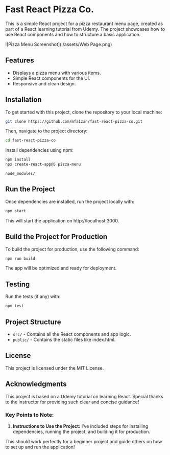 # Fast React Pizza Co.

This is a simple React project for a pizza restaurant menu page, created as part of a React learning tutorial from Udemy. The project showcases how to use React components and how to structure a basic application.

![Pizza Menu Screenshot](./assets/Web Page.png)

## Features

- Displays a pizza menu with various items.
- Simple React components for the UI.
- Responsive and clean design.

## Installation

To get started with this project, clone the repository to your local machine:

```bash
git clone https://github.com/mfa1zan/fast-react-pizza-co.git
```

Then, navigate to the project directory:

```bash
cd fast-react-pizza-co
```

Install dependencies using npm:

```bash
npm install
npx create-react-app@5 pizza-menu
```


```
node_modules/
```

## Run the Project
Once dependencies are installed, run the project locally with:

```bash
npm start
```

This will start the application on http://localhost:3000.

## Build the Project for Production
To build the project for production, use the following command:

```bash
npm run build
```

The app will be optimized and ready for deployment.

## Testing
Run the tests (if any) with:

```bash
npm test
```

## Project Structure

- `src/` - Contains all the React components and app logic.
- `public/` - Contains the static files like index.html.

## License
This project is licensed under the MIT License.

## Acknowledgments
This project is based on a Udemy tutorial on learning React. Special thanks to the instructor for providing such clear and concise guidance!

### Key Points to Note:
1. **Instructions to Use the Project:** I’ve included steps for installing dependencies, running the project, and building it for production.

This should work perfectly for a beginner project and guide others on how to set up and run the application!
